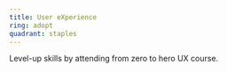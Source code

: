 ```yaml
---
title: User eXperience
ring: adopt
quadrant: staples
---
```


Level-up skills by attending from zero to hero UX course.